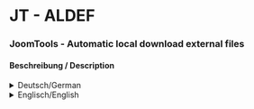 # JT - ALDEF
### JoomTools - Automatic local download external files

#### Beschreibung / Description 
<details>
  <summary>Deutsch/German</summary>

#### Deutsche Beschreibung
<p>Dieses Plugin lädt extern geladene Dateien oder Schriften in das lokale Dateisystem herunter und stellt sie von der lokalen Domäne aus zur Verfügung.<br /><strong>Zur Zeit werden nur Google-Schriften verarbeitet.</strong> Weitere Dienste wie CDNs oder Fontfabriken, auch externe Skripte oder Bilder, sind für die Zukunft geplant.</p><p><strong>Zwei Möglichkeiten der Einbindung werden unterstützt:</strong></p><ol><li><code>&lt;link href="https://fonts.googleapis.com/css2?family=PT+Sans+Caption:wght@400;700&family=PT+Sans:ital,wght@0,400;0,700;1,400;1,700&display=swap" rel="(lazy-)stylesheet" /&gt;</code><br /><br /></li><li><ul style="list-style-type:square"><li><code>@import "https://fonts.googleapis.com/css2?family=PT+Sans+Caption:wght@400;700&family=PT+Sans:ital,wght@0,400;0,700;1,400;1,700&display=swap";</code></li><li><code>@import url("https://fonts.googleapis.com/css2?family=PT+Sans+Caption:wght@400;700&family=PT+Sans:ital,wght@0,400;0,700;1,400;1,700&display=swap");</code></li><li><code>@import url(https://fonts.googleapis.com/css2?family=PT+Sans+Caption:wght@400;700&family=PT+Sans:ital,wght@0,400;0,700;1,400;1,700&display=swap);</code></li></ul></li></ol><p>Methode 1 wird im Seitenkopf <sup>a)</sup> erkannt, Methode 2 wird sowohl in den eingebundenen CSS-Dateien der ersten Ebene im Seitenkopf als auch in den Style-Tags im Seitenkopf und im Seiteninhalt <sup>b)</sup> erkannt.</p><p><strong>Google bietet auch zwei Varianten an, die mir derzeit bekannt sind, um die Schriften abzurufen:</strong></p><ol><li><code>https://fonts.googleapis.com/css?family=PT+Sans+Caption:400,700|PT+Sans:400,400i,700,700i</code></li><li><code>https://fonts.googleapis.com/css2?family=PT+Sans+Caption:wght@400;700&family=PT+Sans:ital,wght@0,400;0,700;1,400;1,700</code></li></ol><p>Beide werden gefunden und ersetzt.</p><p>___<br /><strong>Legende:</strong><br /><sup>a) Seitenkopf ist der HTML-Bereich zwischen <code>&lt;head&gt;</code> und <code>&lt;/head&gt;</code></sup><br /><sup>b) Seiteninhalt ist der HTML-Bereich zwischen <code>&lt;body&gt;</code> und <code>&lt;/body&gt;</code></sup></p>
</details>

<details>
  <summary>Englisch/English</summary>

#### English description
<p>This Plugin downloads external loaded files or fonts to the local file System and serves them from the local Domain.<br /><strong>Currently only Google fonts are handled.</strong> Other services like CDNs or font factories, also external scripts or images, are planed for the future.</p><p><strong>Two ways of embedding are supported:</strong></p><ol><li><code>&lt;link href="https://fonts.googleapis.com/css2?family=PT+Sans+Caption:wght@400;700&family=PT+Sans:ital,wght@0,400;0,700;1,400;1,700&display=swap" rel="(lazy-)stylesheet" /&gt;</code><br /><br /></li><li><ul style="list-style-type:square"><li><code>@import "https://fonts.googleapis.com/css2?family=PT+Sans+Caption:wght@400;700&family=PT+Sans:ital,wght@0,400;0,700;1,400;1,700&display=swap";</code></li><li><code>@import url("https://fonts.googleapis.com/css2?family=PT+Sans+Caption:wght@400;700&family=PT+Sans:ital,wght@0,400;0,700;1,400;1,700&display=swap");</code></li><li><code>@import url(https://fonts.googleapis.com/css2?family=PT+Sans+Caption:wght@400;700&family=PT+Sans:ital,wght@0,400;0,700;1,400;1,700&display=swap);</code></li></ul></li></ol><p>Method 1 is recognized in the page header, method 2 is recognized both within the included CSS files of the first level in the page header and in the style tags in the page header and in the page body.</p><p><strong>Google also offers two variants, which are currently known to me, to retrieve the fonts:</strong></p><ol><li>https://fonts.googleapis.com/css?family=PT+Sans+Caption:400,700|PT+Sans:400,400i,700,700i</li><li>https://fonts.googleapis.com/css2?family=PT+Sans+Caption:wght@400;700&family=PT+Sans:ital,wght@0,400;0,700;1,400;1,700</li></ol><p>Both are found and replaced.</p>
</details>
